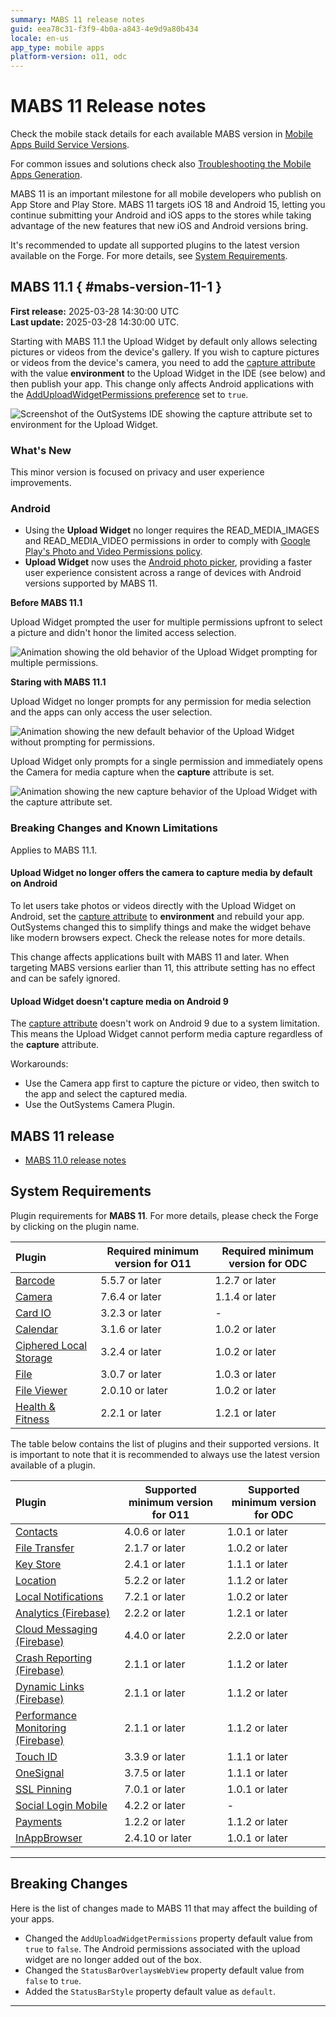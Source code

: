 ```yaml
---
summary: MABS 11 release notes
guid: eea78c31-f3f9-4b0a-a843-4e9d9a80b434
locale: en-us
app_type: mobile apps
platform-version: o11, odc
---
```


# MABS 11 Release notes

<div class="info" markdown="1">

Check the mobile stack details for each available MABS version in [Mobile Apps Build Service Versions](mabs-versions.md).

</div>

<div class="info" markdown="1">

For common issues and solutions check also [Troubleshooting the Mobile Apps Generation](https://success.outsystems.com/Support/Enterprise_Customers/Troubleshooting/Troubleshooting_the_Mobile_Apps_Generation).

</div>

MABS 11 is an important milestone for all mobile developers who publish on App Store and Play Store. MABS 11 targets iOS 18 and Android 15, letting you continue submitting your Android and iOS apps to the stores while taking advantage of the new features that new iOS and Android versions bring.

<div class="warning" markdown="1">

It's recommended to update all supported plugins to the latest version available on the Forge. For more details, see [System Requirements](#system-requirements).

</div>

## MABS 11.1 { #mabs-version-11-1 }

<div class="info" markdown="1">

**First release:** 2025-03-28 14:30:00 UTC<br />
**Last update:** 2025-03-28 14:30:00 UTC.

</div>

<div class="warning" markdown="1">

Starting with MABS 11.1 the Upload Widget by default only allows selecting pictures or videos from the device's gallery. If you wish to capture pictures or videos from the device's camera, you need to add the [capture attribute](https://developer.mozilla.org/en-US/docs/Web/HTML/Attributes/capture) with the value **environment** to the Upload Widget in the IDE (see below) and then publish your app. This change only affects Android applications with the [AddUploadWidgetPermissions preference](https://success.outsystems.com/support/release_notes/mobile_apps_build_service_versions/mabs_older_versions/mabs_7_release_notes/#upload-widget-permissions) set to `true`.

</div>

![Screenshot of the OutSystems IDE showing the capture attribute set to environment for the Upload Widget.](images/mabs111-upload-widget.png "Setting the capture attribute in the IDE")

### What's New

This minor version is focused on privacy and user experience improvements.

### Android

* Using the **Upload Widget** no longer requires the READ_MEDIA_IMAGES and READ_MEDIA_VIDEO permissions in order to comply with [Google Play's Photo and Video Permissions policy](https://support.google.com/googleplay/android-developer/answer/14115180?sjid=6224487226101929084-EU).
* **Upload Widget** now uses the [Android photo picker](https://android-developers.googleblog.com/2023/04/photo-picker-everywhere.html), providing a faster user experience consistent across a range of devices with Android versions supported by MABS 11.

**Before MABS 11.1**

Upload Widget prompted the user for multiple permissions upfront to select a picture and didn't honor the limited access selection.

![Animation showing the old behavior of the Upload Widget prompting for multiple permissions.](images/demo-before-default.gif "Upload Widget old behavior")

**Staring with MABS 11.1**

Upload Widget no longer prompts for any permission for media selection and the apps can only access the user selection.

![Animation showing the new default behavior of the Upload Widget without prompting for permissions.](images/demo-after-default.gif "Upload Widget new default behavior")

Upload Widget only prompts for a single permission and immediately opens the Camera for media capture when the **capture** attribute is set.

![Animation showing the new capture behavior of the Upload Widget with the capture attribute set.](images/demo-after-capture.gif "Upload Widget new capture behavior")

### Breaking Changes and Known Limitations

Applies to MABS 11.1.

#### Upload Widget no longer offers the camera to capture media by default on Android

To let users take photos or videos directly with the Upload Widget on Android, set the [capture attribute](https://developer.mozilla.org/en-US/docs/Web/HTML/Attributes/capture) to **environment** and rebuild your app. OutSystems changed this to simplify things and make the widget behave like modern browsers expect. Check the release notes for more details.

This change affects applications built with MABS 11 and later. When targeting MABS versions earlier than 11, this attribute setting has no effect and can be safely ignored.

#### Upload Widget doesn't capture media on Android 9

The [capture attribute](https://developer.mozilla.org/en-US/docs/Web/HTML/Attributes/capture) doesn't work on Android 9 due to a system limitation. This means the Upload Widget cannot perform media capture regardless of the **capture** attribute.

Workarounds:

* Use the Camera app first to capture the picture or video, then switch to the app and select the captured media.
* Use the OutSystems Camera Plugin.

## MABS 11 release

* [MABS 11.0 release notes](../../release-notes/mabs/11/11.0/11.0.md)

## System Requirements

Plugin requirements for **MABS 11**. For more details, please check the Forge by clicking on the plugin name.

|Plugin|Required minimum version for O11|Required minimum version for ODC|
|:---|---|---|
|[Barcode](https://www.outsystems.com/forge/component-versions/1403)|5.5.7 or later|1.2.7 or later|
|[Camera](https://www.outsystems.com/forge/component-versions/1390)|7.6.4 or later|1.1.4 or later|
|[Card IO](https://www.outsystems.com/forge/component-versions/1438)|3.2.3 or later|-|
|[Calendar](https://www.outsystems.com/forge/component-versions/1566)|3.1.6 or later|1.0.2 or later|
|[Ciphered Local Storage](https://www.outsystems.com/forge/component-versions/1500)|3.2.4 or later|1.0.2 or later|
|[File](https://www.outsystems.com/forge/component-versions/1633)|3.0.7 or later|1.0.3 or later|
|[File Viewer](https://www.outsystems.com/forge/component-versions/1606)|2.0.10 or later|1.0.2 or later|
|[Health & Fitness](https://www.outsystems.com/forge/component-versions/11715)|2.2.1 or later|1.2.1 or later|

The table below contains the list of plugins and their supported versions. It is important to note that it is recommended to always use the latest version available of a plugin.

|Plugin|Supported minimum version for O11|Supported minimum version for ODC|
|:---|---|---|
|[Contacts](https://www.outsystems.com/forge/component-versions/1394)|4.0.6 or later|1.0.1 or later|
|[File Transfer](https://www.outsystems.com/forge/component-versions/1409)|2.1.7 or later|1.0.2 or later|
|[Key Store](https://www.outsystems.com/forge/component-versions/1550)|2.4.1 or later|1.1.1 or later|
|[Location](https://www.outsystems.com/forge/component-overview/1395/location-plugin)|5.2.2 or later|1.1.2 or later|
|[Local Notifications](https://www.outsystems.com/forge/component-overview/1541/local-notifications-plugin)|7.2.1 or later|1.0.2 or later|
|[Analytics (Firebase)](https://www.outsystems.com/forge/component-versions/10704)|2.2.2 or later|1.2.1 or later|
|[Cloud Messaging (Firebase)](https://www.outsystems.com/forge/component-versions/12174)|4.4.0 or later|2.2.0 or later|
|[Crash Reporting (Firebase)](https://www.outsystems.com/forge/component-versions/10705)|2.1.1 or later|1.1.2 or later|
|[Dynamic Links (Firebase)](https://www.outsystems.com/forge/component-versions/10988)|2.1.1 or later|1.1.2 or later|
|[Performance Monitoring (Firebase)](https://www.outsystems.com/forge/component-versions/10706)|2.1.1 or later|1.1.2 or later|
|[Touch ID](https://www.outsystems.com/forge/component-versions/1431)|3.3.9 or later|1.1.1 or later|
|[OneSignal](https://www.outsystems.com/forge/component-versions/2119)|3.7.5 or later|1.1.1 or later|
|[SSL Pinning](https://www.outsystems.com/forge/component-versions/1873)|7.0.1 or later|1.0.1 or later|
|[Social Login Mobile](https://www.outsystems.com/forge/component-versions/7895)|4.2.2 or later|-|
|[Payments](https://www.outsystems.com/forge/component-versions/13678)|1.2.2 or later|1.1.2 or later|
|[InAppBrowser](https://www.outsystems.com/forge/component-versions/1558)|2.4.10 or later|1.0.1 or later|

-----

## Breaking Changes

Here is the list of changes made to MABS 11 that may affect the building of your apps.

* Changed the `AddUploadWidgetPermissions` property default value from `true` to `false`. The Android permissions associated with the upload widget are no longer added out of the box.
* Changed the `StatusBarOverlaysWebView` property default value from `false` to `true`.
* Added the `StatusBarStyle` property default value as `default`.

----- 
